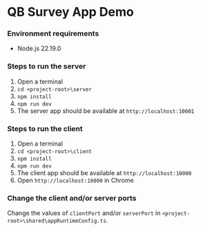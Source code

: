 # QB Survey App Demo
### Environment requirements
* Node.js 22.19.0 

### Steps to run the server
1. Open a terminal
2. `cd <project-root>\server`
3. `npm install`
4. `npm run dev`
5. The server app should be available at `http://localhost:10001`

### Steps to run the client
1. Open a terminal
2. `cd <project-root>\client`
3. `npm install`
4. `npm run dev`
5. The client app should be available at `http://localhost:10000`
6. Open `http://localhost:10000` in Chrome

### Change the client and/or server ports
Change the values of `clientPort` and/or `serverPort` in `<project-root>\shared\appRuntimeConfig.ts`.